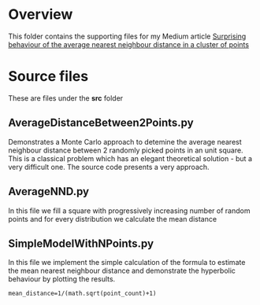 # Overview
This folder contains the supporting files for my Medium article [Surprising behaviour of the average nearest neighbour distance in a cluster of points](https://medium.com/mlearning-ai/surprising-behaviour-of-the-average-nearest-neighbour-distance-in-a-cluster-of-points-dce671b86c3b)


# Source files
These are files under the **src** folder

## AverageDistanceBetween2Points.py
Demonstrates a Monte Carlo approach to detemine the average nearest neighbour distance between 2 randomly picked points in an unit square. This is a classical problem which has an elegant theoretical solution - but a very difficult one. The source code presents a very approach.

## AverageNND.py 
In this file we fill a square with progressively increasing number of random points and for every distribution we calculate the mean distance

## SimpleModelWithNPoints.py
In this file we implement the simple calculation of the formula to estimate the mean nearest neighbour distance and demonstrate the hyperbolic behaviour by plotting the results.
```
mean_distance=1/(math.sqrt(point_count)+1)
```



